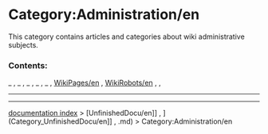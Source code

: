 # Category:Administration/en
This category contains articles and categories about wiki administrative subjects.

### Contents:

_ , _ , _ , _ , _ , [WikiPages/en](WikiPages/en.md) , [WikiRobots/en](WikiRobots/en.md) , ,

_ _ _

---
[documentation index](../README.md) > [UnfinishedDocu/en]] , ](Category_UnfinishedDocu/en]] , .md) > Category:Administration/en
